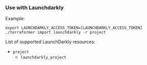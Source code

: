### Use with Launchdarkly

Example:

```
export LAUNCHDARKLY_ACCESS_TOKEN=[LAUNCHDARKLY_ACCESS_TOKEN]
./terraformer import launchdarkly -r project
```

List of supported LaunchDarkly resources:

- `project`
  - `launchdarkly_project`
